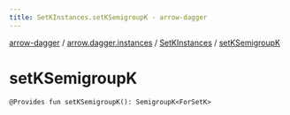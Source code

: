 ```yaml
---
title: SetKInstances.setKSemigroupK - arrow-dagger
---
```


[arrow-dagger](../../index.html) / [arrow.dagger.instances](../index.html) / [SetKInstances](index.html) / [setKSemigroupK](./set-k-semigroup-k.html)

# setKSemigroupK

`@Provides fun setKSemigroupK(): SemigroupK<ForSetK>`